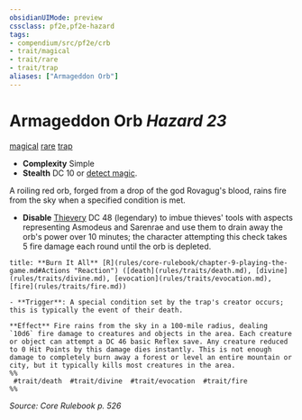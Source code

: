```yaml
---
obsidianUIMode: preview
cssclass: pf2e,pf2e-hazard
tags:
- compendium/src/pf2e/crb
- trait/magical
- trait/rare
- trait/trap
aliases: ["Armageddon Orb"]
---
```

# Armageddon Orb *Hazard 23*  
[magical](magical.md "Magical Item Trait")  [rare](rare.md "Rare Rarity Trait")  [trap](trap.md "Trap Hazard Trait")  

- **Complexity** Simple
- **Stealth** DC 10 or [detect magic](Reference/Compendium/Spells/detect-magic.md).  

A roiling red orb, forged from a drop of the god Rovagug's blood, rains fire from the sky when a specified condition is met.

- **Disable** [Thievery](skills.md#Thievery) DC 48 (legendary) to imbue thieves' tools with aspects representing Asmodeus and Sarenrae and use them to drain away the orb's power over 10 minutes; the character attempting this check takes 5 fire damage each round until the orb is depleted.  

```ad-embed-ability
title: **Burn It All** [R](rules/core-rulebook/chapter-9-playing-the-game.md#Actions "Reaction") ([death](rules/traits/death.md), [divine](rules/traits/divine.md), [evocation](rules/traits/evocation.md), [fire](rules/traits/fire.md))

- **Trigger**: A special condition set by the trap's creator occurs; this is typically the event of their death.

**Effect** Fire rains from the sky in a 100-mile radius, dealing `10d6` fire damage to creatures and objects in the area. Each creature or object can attempt a DC 46 basic Reflex save. Any creature reduced to 0 Hit Points by this damage dies instantly. This is not enough damage to completely burn away a forest or level an entire mountain or city, but it typically kills most creatures in the area.  
%%
 #trait/death  #trait/divine  #trait/evocation  #trait/fire 
%%
```

*Source: Core Rulebook p. 526*